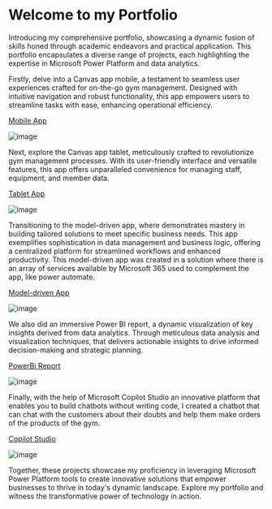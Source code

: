 # Welcome to my Portfolio


Introducing my comprehensive portfolio, showcasing a dynamic fusion of skills honed through academic endeavors and practical application. This portfolio encapsulates a diverse range of projects, each highlighting the expertise in Microsoft Power Platform and data analytics.

Firstly, delve into a Canvas app mobile, a testament to seamless user experiences crafted for on-the-go gym management. Designed with intuitive navigation and robust functionality, this app empowers users to streamline tasks with ease, enhancing operational efficiency.

[Mobile App]


![image](https://github.com/Ana-Ferre/Portfolio/assets/161728944/c0752d01-74fd-492b-99bb-1232dbd1c5fb)


Next, explore the Canvas app tablet, meticulously crafted to revolutionize gym management processes. With its user-friendly interface and versatile features, this app offers unparalleled convenience for managing staff, equipment, and member data.

[Tablet App]


![image](https://github.com/Ana-Ferre/Portfolio/assets/161728944/3658cff8-7404-41cc-b8ac-97277379b6f5)


Transitioning to the model-driven app, where demonstrates mastery in building tailored solutions to meet specific business needs. This app exemplifies sophistication in data management and business logic, offering a centralized platform for streamlined workflows and enhanced productivity. This model-driven app was created in a solution where there is an array of services available by Microsoft 365 used to complement the app, like power automate. 

[Model-driven App]


![image](https://github.com/Ana-Ferre/Portfolio/assets/161728944/449b044c-7c59-4a9b-b30f-38a7b138fed4)


We also did an immersive Power BI report, a dynamic visualization of key insights derived from data analytics. Through meticulous data analysis and visualization techniques, that delivers actionable insights to drive informed decision-making and strategic planning.

[PowerBi Report]


![image](https://github.com/Ana-Ferre/Portfolio/assets/161728944/09a4a404-ecd6-4c2f-b485-f5704a3e2364)


Finally, with the help of Microsoft Copilot Studio an innovative platform that enables you to build chatbots without writing code, I created a chatbot that can chat with the customers about their doubts and help 
them make orders of the products of the gym.  


[Copilot Studio]

![image](https://github.com/Ana-Ferre/Portfolio/assets/161728944/7f706cae-2b7d-41b0-8eea-0b1041fe10ef)



Together, these projects showcase my proficiency in leveraging Microsoft Power Platform tools to create innovative solutions that empower businesses to thrive in today's dynamic landscape. Explore my portfolio and witness the transformative power of technology in action.



[Mobile App]: https://github.com/Ana-Ferre/Portfolio/blob/main/PowerApps/readme.md
[Tablet App]: https://github.com/Ana-Ferre/Portfolio/blob/main/PowerAppsTablet/readme.md 
[PowerBi Report]: https://github.com/Ana-Ferre/Portfolio/blob/main/PowerBi/readme.md
[Model-driven App]: https://github.com/Ana-Ferre/Portfolio/blob/main/Model-Driven/readme.md
[Copilot Studio]: https://github.com/Ana-Ferre/Portfolio/blob/main/CopilotStudio/readme.md
